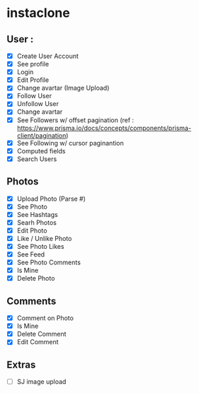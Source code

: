 # instaclone 

## User : 

- [x] Create User Account
- [x] See profile
- [x] Login
- [x] Edit Profile
- [x] Change avartar (Image Upload)
- [x] Follow User
- [x] Unfollow User
- [x] Change avartar
- [x] See Followers w/ offset pagination (ref : https://www.prisma.io/docs/concepts/components/prisma-client/pagination)
- [x] See Following w/ cursor paginantion 
- [x] Computed fields
- [x] Search Users

## Photos 
- [x] Upload Photo (Parse #)
- [x] See Photo
- [x] See Hashtags
- [x] Searh Photos
- [x] Edit Photo
- [x] Like / Unlike Photo
- [x] See Photo Likes
- [x] See Feed
- [x] See Photo Comments
- [x] Is Mine 
- [x] Delete Photo

## Comments

- [x] Comment on Photo
- [x] Is Mine
- [x] Delete Comment
- [x] Edit Comment

## Extras 
- [ ] SJ image upload